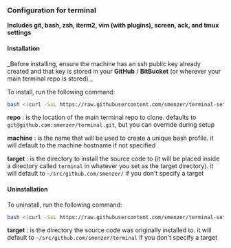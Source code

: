 ### Configuration for terminal

**Includes git, bash, zsh, iterm2, vim (with plugins), screen, ack, and tmux settings**

#### Installation

_Before installing, ensure the machine has an ssh public key already created and that key is stored in your **GitHub** / **BitBucket** (or wherever your main terminal repo is stored) _

To install, run the following command:
```bash
bash <(curl -SsL https://raw.githubusercontent.com/smenzer/terminal-setup/master/install.sh)
```
**repo**
: is the location of the main terminal repo to clone. defaults to `git@github.com:smenzer/terminal.git`, but you can override during setup

**machine**
: is the name that will be used to create a unique bash profile.  it will default to the machine hostname if not specified

**target**
: is the directory to install the source code to (it will be placed inside a directory called `terminal` in whatever you set as the target directory).  it will default to `~/src/github.com/smenzer/` if you don't specify a target


#### Uninstallation
To uninstall, run the following command:
```bash
bash <(curl -SsL https://raw.githubusercontent.com/smenzer/terminal-setup/master/uninstall.sh)
```

**target**
: is the directory the source code was originally installed to.  it will default to `~/src/github.com/smenzer/terminal` if you don't specify a target
